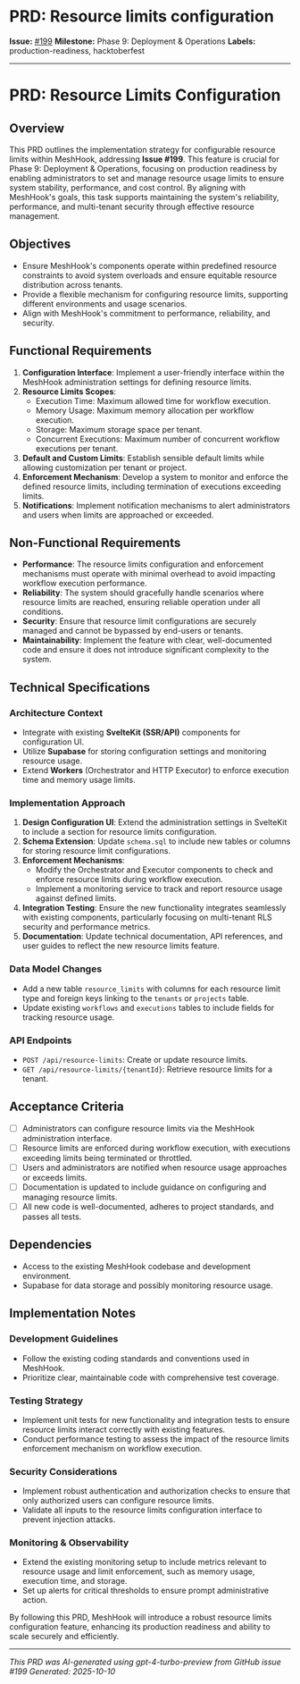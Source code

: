# PRD: Resource limits configuration

**Issue:** [#199](https://github.com/profullstack/meshhook/issues/199)
**Milestone:** Phase 9: Deployment & Operations
**Labels:** production-readiness, hacktoberfest

---

# PRD: Resource Limits Configuration

## Overview

This PRD outlines the implementation strategy for configurable resource limits within MeshHook, addressing **Issue #199**. This feature is crucial for Phase 9: Deployment & Operations, focusing on production readiness by enabling administrators to set and manage resource usage limits to ensure system stability, performance, and cost control. By aligning with MeshHook's goals, this task supports maintaining the system's reliability, performance, and multi-tenant security through effective resource management.

## Objectives

- Ensure MeshHook's components operate within predefined resource constraints to avoid system overloads and ensure equitable resource distribution across tenants.
- Provide a flexible mechanism for configuring resource limits, supporting different environments and usage scenarios.
- Align with MeshHook's commitment to performance, reliability, and security.

## Functional Requirements

1. **Configuration Interface**: Implement a user-friendly interface within the MeshHook administration settings for defining resource limits.
2. **Resource Limits Scopes**:
   - Execution Time: Maximum allowed time for workflow execution.
   - Memory Usage: Maximum memory allocation per workflow execution.
   - Storage: Maximum storage space per tenant.
   - Concurrent Executions: Maximum number of concurrent workflow executions per tenant.
3. **Default and Custom Limits**: Establish sensible default limits while allowing customization per tenant or project.
4. **Enforcement Mechanism**: Develop a system to monitor and enforce the defined resource limits, including termination of executions exceeding limits.
5. **Notifications**: Implement notification mechanisms to alert administrators and users when limits are approached or exceeded.

## Non-Functional Requirements

- **Performance**: The resource limits configuration and enforcement mechanisms must operate with minimal overhead to avoid impacting workflow execution performance.
- **Reliability**: The system should gracefully handle scenarios where resource limits are reached, ensuring reliable operation under all conditions.
- **Security**: Ensure that resource limit configurations are securely managed and cannot be bypassed by end-users or tenants.
- **Maintainability**: Implement the feature with clear, well-documented code and ensure it does not introduce significant complexity to the system.

## Technical Specifications

### Architecture Context

- Integrate with existing **SvelteKit (SSR/API)** components for configuration UI.
- Utilize **Supabase** for storing configuration settings and monitoring resource usage.
- Extend **Workers** (Orchestrator and HTTP Executor) to enforce execution time and memory usage limits.

### Implementation Approach

1. **Design Configuration UI**: Extend the administration settings in SvelteKit to include a section for resource limits configuration.
2. **Schema Extension**: Update `schema.sql` to include new tables or columns for storing resource limit configurations.
3. **Enforcement Mechanisms**:
   - Modify the Orchestrator and Executor components to check and enforce resource limits during workflow execution.
   - Implement a monitoring service to track and report resource usage against defined limits.
4. **Integration Testing**: Ensure the new functionality integrates seamlessly with existing components, particularly focusing on multi-tenant RLS security and performance metrics.
5. **Documentation**: Update technical documentation, API references, and user guides to reflect the new resource limits feature.

### Data Model Changes

- Add a new table `resource_limits` with columns for each resource limit type and foreign keys linking to the `tenants` or `projects` table.
- Update existing `workflows` and `executions` tables to include fields for tracking resource usage.

### API Endpoints

- `POST /api/resource-limits`: Create or update resource limits.
- `GET /api/resource-limits/{tenantId}`: Retrieve resource limits for a tenant.

## Acceptance Criteria

- [ ] Administrators can configure resource limits via the MeshHook administration interface.
- [ ] Resource limits are enforced during workflow execution, with executions exceeding limits being terminated or throttled.
- [ ] Users and administrators are notified when resource usage approaches or exceeds limits.
- [ ] Documentation is updated to include guidance on configuring and managing resource limits.
- [ ] All new code is well-documented, adheres to project standards, and passes all tests.

## Dependencies

- Access to the existing MeshHook codebase and development environment.
- Supabase for data storage and possibly monitoring resource usage.

## Implementation Notes

### Development Guidelines

- Follow the existing coding standards and conventions used in MeshHook.
- Prioritize clear, maintainable code with comprehensive test coverage.

### Testing Strategy

- Implement unit tests for new functionality and integration tests to ensure resource limits interact correctly with existing features.
- Conduct performance testing to assess the impact of the resource limits enforcement mechanism on workflow execution.

### Security Considerations

- Implement robust authentication and authorization checks to ensure that only authorized users can configure resource limits.
- Validate all inputs to the resource limits configuration interface to prevent injection attacks.

### Monitoring & Observability

- Extend the existing monitoring setup to include metrics relevant to resource usage and limit enforcement, such as memory usage, execution time, and storage.
- Set up alerts for critical thresholds to ensure prompt administrative action.

By following this PRD, MeshHook will introduce a robust resource limits configuration feature, enhancing its production readiness and ability to scale securely and efficiently.

---

*This PRD was AI-generated using gpt-4-turbo-preview from GitHub issue #199*
*Generated: 2025-10-10*
